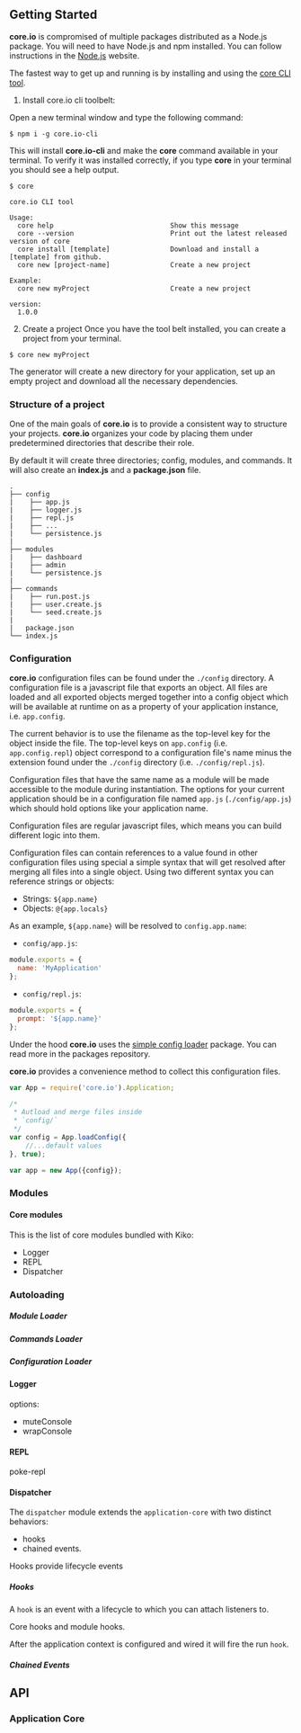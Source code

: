 
## Getting Started

**core.io** is compromised of multiple packages distributed as a Node.js package. You will need to have Node.js and npm installed. You can follow instructions in the [Node.js][node] website.

The fastest way to get up and running is by installing and using the [core CLI tool][core.io-cli].

1. Install core.io cli toolbelt:

Open a new terminal window and type the following command:

```
$ npm i -g core.io-cli
```

This will install **core.io-cli** and make the **core**  command available in your terminal. To verify it was installed correctly, if you type **core** in your terminal you should see a help output.

```
$ core

core.io CLI tool

Usage:
  core help                             Show this message
  core --version                        Print out the latest released version of core
  core install [template]               Download and install a [template] from github.
  core new [project-name]               Create a new project

Example:
  core new myProject                    Create a new project

version:
  1.0.0
```

2. Create a project
Once you have the tool belt installed, you can create a project from your terminal.

```
$ core new myProject
```

The generator will create a new directory for your application, set up an empty project and download all the necessary dependencies.


### Structure of a project

One of the main goals of **core.io** is to provide a consistent way to structure your projects. **core.io** organizes your code by placing them under predetermined directories that describe their role.

By default it will create three directories; config, modules, and commands. It will also create an **index.js** and a **package.json** file.

```mark
.
├── config
|    ├── app.js
|    ├── logger.js
|    ├── repl.js
|    ├── ...
|    └── persistence.js
|
├── modules
|    ├── dashboard
|    ├── admin
|    └── persistence.js
|
├── commands
|    ├── run.post.js
|    ├── user.create.js
|    └── seed.create.js
|
|   package.json
└── index.js
```

### Configuration

**core.io** configuration files can be found under the `./config` directory. A configuration file is a javascript file that exports an object. All files are loaded and all exported objects merged together into a config object which will be available at runtime on as a property of your application instance, i.e. `app.config`.

The current behavior is to use the filename as the top-level key for the object inside the file. The top-level keys on `app.config` (i.e. `app.config.repl`) object correspond to a configuration file's name minus the extension found under the `./config` directory (i.e. `./config/repl.js`).

Configuration files that have the same name as a module will be made accessible to the module during instantiation.
The options for your current application should be in a configuration file named `app.js` (`./config/app.js`) which should hold options like your application name.

Configuration files are regular javascript files, which means you can build different logic into them.

Configuration files can contain references to a value found in other configuration files  using special a simple syntax that will get resolved after merging all files into a single object. Using two different syntax you can reference strings or objects:

* Strings: `${app.name}`
* Objects: `@{app.locals}`

As an example, `${app.name}` will be resolved to `config.app.name`:

* `config/app.js`:

```javascript
module.exports = {
  name: 'MyApplication'
};
```

*  `config/repl.js`:

```javascript
module.exports = {
  prompt: '${app.name}'
};
```

Under the hood **core.io** uses the [simple config loader][scl] package. You can read more in the packages repository.

**core.io** provides a convenience method to collect this configuration files.

```javascript
var App = require('core.io').Application;

/*
 * Autload and merge files inside
 * `config/`
 */
var config = App.loadConfig({
    //...default values
}, true);

var app = new App({config});
```

### Modules



#### Core modules

This is the list of core modules bundled with Kiko:

* Logger
* REPL
* Dispatcher

### Autoloading

##### Module Loader

##### Commands Loader

##### Configuration Loader



#### Logger

options:
* muteConsole
* wrapConsole

#### REPL
poke-repl

#### Dispatcher

The `dispatcher` module extends the `application-core` with two distinct behaviors:

* hooks
* chained events.

Hooks provide lifecycle events

##### Hooks
A `hook` is an event with a lifecycle to which you can attach listeners to.

Core hooks and module hooks.

After the application context is configured and wired it will fire the run `hook`.


##### Chained Events





## API

### Application Core


[node]:http://nodejs.org/
[core.io-cli]:https://www.npmjs.com/package/core.io-cli
[scl]:https://github.com/goliatone/simple-config-loader
